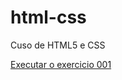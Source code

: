# html-css
 Cuso de HTML5 e CSS

<a href="https://cleisonazevedo.github.io/html-css/exercicios/ex001/index.html">Executar o exercicio 001
</a>